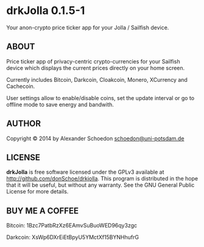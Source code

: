 drkJolla 0.1.5-1
================

Your anon-crypto price ticker app for your Jolla / Sailfish device.


ABOUT
-----

Price ticker app of privacy-centric crypto-currencies for your Sailfish device
which displays the current prices directly on your home screen.

Currently includes Bitcoin, Darkcoin, Cloakcoin, Monero, XCurrency and
Cachecoin.

User settings allow to enable/disable coins, set the update interval or go to
offline mode to save energy and bandwith.


AUTHOR
------

Copyright © 2014 by Alexander Schoedon <schoedon@uni-potsdam.de>


LICENSE
-------

**drkJolla** is free software licensed under the GPLv3 available at
http://github.com/donSchoe/drkjolla. This program is distributed in the hope
that it will be useful, but without any warranty. See the GNU General Public
License for more details.


BUY ME A COFFEE
---------------

Bitcoin: 1Bzc7PatbRzXz6EAmvSuBuoWED96qy3zgc

Darkcoin: XsWp6DXrEiEtBpyU5YMctXf15BYNHhufrG

